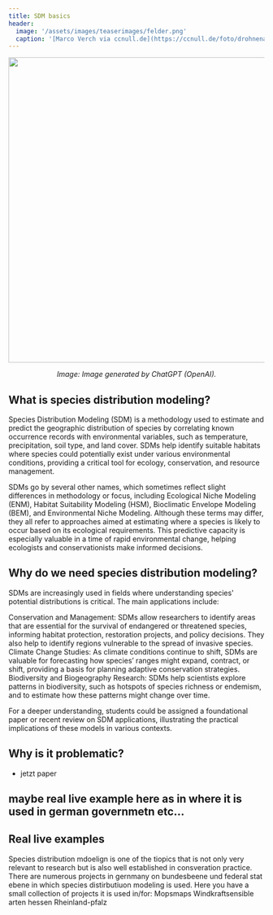 ```yaml
---
title: SDM basics
header:
  image: '/assets/images/teaserimages/felder.png'
  caption: '[Marco Verch via ccnull.de](https://ccnull.de/foto/drohnenaufnahme-von-landwirtschaftlichen-feldern-mit-geometrischen-mustern/1105470). [CC-BY 2.0](https://creativecommons.org/licenses/by/2.0/de/). Image cropped.'
---
```


<div style="text-align:center"><img src="../assets/images/unit01/hsm.png"  width="600"/></div>
<p style="text-align: center; font-style: italic;">
Image: Image generated by ChatGPT (OpenAI).
</p>


## What is species distribution modeling?

Species Distribution Modeling (SDM) is a methodology used to estimate and predict the geographic distribution of species by correlating known occurrence records with environmental variables, such as temperature, precipitation, soil type, and land cover. SDMs help identify suitable habitats where species could potentially exist under various environmental conditions, providing a critical tool for ecology, conservation, and resource management.

SDMs go by several other names, which sometimes reflect slight differences in methodology or focus, including Ecological Niche Modeling (ENM), Habitat Suitability Modeling (HSM), Bioclimatic Envelope Modeling (BEM), and Environmental Niche Modeling. Although these terms may differ, they all refer to approaches aimed at estimating where a species is likely to occur based on its ecological requirements. This predictive capacity is especially valuable in a time of rapid environmental change, helping ecologists and conservationists make informed decisions.

## Why do we need species distribution modeling?

SDMs are increasingly used in fields where understanding species' potential distributions is critical. The main applications include:

Conservation and Management: SDMs allow researchers to identify areas that are essential for the survival of endangered or threatened species, informing habitat protection, restoration projects, and policy decisions. They also help to identify regions vulnerable to the spread of invasive species.
Climate Change Studies: As climate conditions continue to shift, SDMs are valuable for forecasting how species’ ranges might expand, contract, or shift, providing a basis for planning adaptive conservation strategies.
Biodiversity and Biogeography Research: SDMs help scientists explore patterns in biodiversity, such as hotspots of species richness or endemism, and to estimate how these patterns might change over time.

For a deeper understanding, students could be assigned a foundational paper or recent review on SDM applications, illustrating the practical implications of these models in various contexts.



## Why is it problematic?

* jetzt paper

## maybe real live example here as in where it is used in german governmetn etc...

## Real live examples
Species distribution mdoelign is one of the tiopics that is not only very relevant to research but is also well established in consveration practice. There are numerous projects in gernmany on bundesbeene und federal stat ebene in which species distirbutiuon modeling is used. 
Here you have a small collection of projects it is used in/for:
Mopsmaps
Windkraftsensible arten hessen
Rheinland-pfalz
